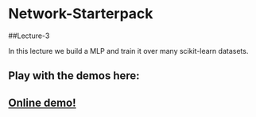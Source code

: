 # Network-Starterpack
##Lecture-3

In this lecture we build a MLP and train it over many scikit-learn datasets.

## Play with the demos here:
## [Online demo!](https://colab.research.google.com/drive/1zpdQuBRg5l5rmY5X_2CPzP-HxZWoLt_j?usp=sharing)

